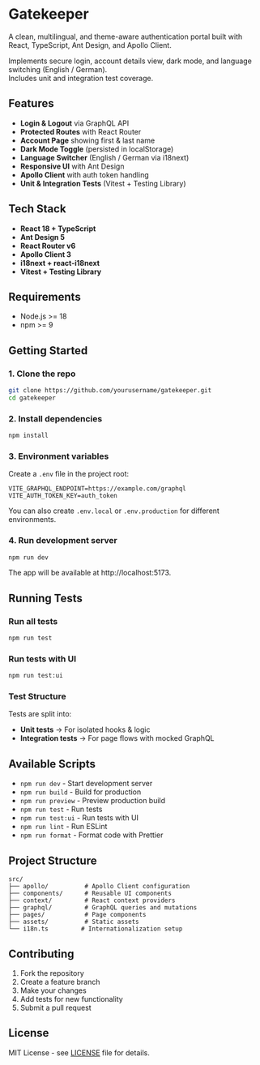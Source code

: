 # Gatekeeper

A clean, multilingual, and theme-aware authentication portal built with React, TypeScript, Ant Design, and Apollo Client.

Implements secure login, account details view, dark mode, and language switching (English / German).  
Includes unit and integration test coverage.

## Features

- **Login & Logout** via GraphQL API
- **Protected Routes** with React Router
- **Account Page** showing first & last name
- **Dark Mode Toggle** (persisted in localStorage)
- **Language Switcher** (English / German via i18next)
- **Responsive UI** with Ant Design
- **Apollo Client** with auth token handling
- **Unit & Integration Tests** (Vitest + Testing Library)

## Tech Stack

- **React 18 + TypeScript**
- **Ant Design 5**
- **React Router v6**
- **Apollo Client 3**
- **i18next + react-i18next**
- **Vitest + Testing Library**

## Requirements

- Node.js >= 18
- npm >= 9

## Getting Started

### 1. Clone the repo

```bash
git clone https://github.com/yourusername/gatekeeper.git
cd gatekeeper
```

### 2. Install dependencies

```bash
npm install
```

### 3. Environment variables

Create a `.env` file in the project root:

```env
VITE_GRAPHQL_ENDPOINT=https://example.com/graphql
VITE_AUTH_TOKEN_KEY=auth_token
```

You can also create `.env.local` or `.env.production` for different environments.

### 4. Run development server

```bash
npm run dev
```

The app will be available at http://localhost:5173.

## Running Tests

### Run all tests

```bash
npm run test
```

### Run tests with UI

```bash
npm run test:ui
```

### Test Structure

Tests are split into:

- **Unit tests** → For isolated hooks & logic
- **Integration tests** → For page flows with mocked GraphQL

## Available Scripts

- `npm run dev` - Start development server
- `npm run build` - Build for production
- `npm run preview` - Preview production build
- `npm run test` - Run tests
- `npm run test:ui` - Run tests with UI
- `npm run lint` - Run ESLint
- `npm run format` - Format code with Prettier

## Project Structure

```
src/
├── apollo/          # Apollo Client configuration
├── components/      # Reusable UI components
├── context/         # React context providers
├── graphql/         # GraphQL queries and mutations
├── pages/           # Page components
├── assets/          # Static assets
└── i18n.ts         # Internationalization setup
```

## Contributing

1. Fork the repository
2. Create a feature branch
3. Make your changes
4. Add tests for new functionality
5. Submit a pull request

## License

MIT License - see [LICENSE](LICENSE) file for details.
